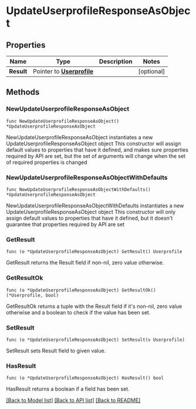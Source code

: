 # UpdateUserprofileResponseAsObject

## Properties

Name | Type | Description | Notes
------------ | ------------- | ------------- | -------------
**Result** | Pointer to [**Userprofile**](Userprofile.md) |  | [optional] 

## Methods

### NewUpdateUserprofileResponseAsObject

`func NewUpdateUserprofileResponseAsObject() *UpdateUserprofileResponseAsObject`

NewUpdateUserprofileResponseAsObject instantiates a new UpdateUserprofileResponseAsObject object
This constructor will assign default values to properties that have it defined,
and makes sure properties required by API are set, but the set of arguments
will change when the set of required properties is changed

### NewUpdateUserprofileResponseAsObjectWithDefaults

`func NewUpdateUserprofileResponseAsObjectWithDefaults() *UpdateUserprofileResponseAsObject`

NewUpdateUserprofileResponseAsObjectWithDefaults instantiates a new UpdateUserprofileResponseAsObject object
This constructor will only assign default values to properties that have it defined,
but it doesn't guarantee that properties required by API are set

### GetResult

`func (o *UpdateUserprofileResponseAsObject) GetResult() Userprofile`

GetResult returns the Result field if non-nil, zero value otherwise.

### GetResultOk

`func (o *UpdateUserprofileResponseAsObject) GetResultOk() (*Userprofile, bool)`

GetResultOk returns a tuple with the Result field if it's non-nil, zero value otherwise
and a boolean to check if the value has been set.

### SetResult

`func (o *UpdateUserprofileResponseAsObject) SetResult(v Userprofile)`

SetResult sets Result field to given value.

### HasResult

`func (o *UpdateUserprofileResponseAsObject) HasResult() bool`

HasResult returns a boolean if a field has been set.


[[Back to Model list]](../README.md#documentation-for-models) [[Back to API list]](../README.md#documentation-for-api-endpoints) [[Back to README]](../README.md)


